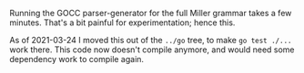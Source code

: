 Running the GOCC parser-generator for the full Miller grammar takes a few minutes. That's a bit painful for experimentation; hence this.

As of 2021-03-24 I moved this out of the `../go` tree, to make `go test ./...` work there. This code now doesn't compile anymore, and would need some dependency work to compile again.
